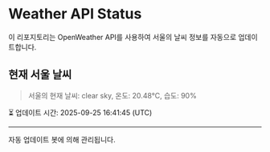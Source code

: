 
# Weather API Status

이 리포지토리는 OpenWeather API를 사용하여 서울의 날씨 정보를 자동으로 업데이트합니다.

## 현재 서울 날씨
> 서울의 현재 날씨: clear sky, 온도: 20.48°C, 습도: 90%

⏳ 업데이트 시간: 2025-09-25 16:41:45 (UTC)

---
자동 업데이트 봇에 의해 관리됩니다.
